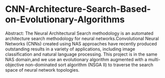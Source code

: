 # CNN-Architecture-Search-Based-on-Evolutionary-Algorithms

Abstract: The Neural Architectural Search methodology is an automated architecture search methodology for neural networks.Convolutional Neural Networks (CNNs) created using NAS approaches have recently produced outstanding results in a variety of applications, including image classification and natural language processing. This project is in the same NAS domain,and we use an evolutionary algorithm augmented with a multi-objective non-dominated sort algorithm (NSGA II) to traverse the search space of neural network topologies.
